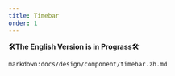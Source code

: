 ```yaml
---
title: Timebar
order: 1
---
```


**🛠The English Version is in Prograss🛠**

`markdown:docs/design/component/timebar.zh.md`